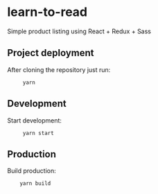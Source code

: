 # learn-to-read
Simple product listing using React + Redux + Sass

## Project deployment

After cloning the repository just run:

         yarn

## Development

Start development:

         yarn start

## Production

Build production:

        yarn build
